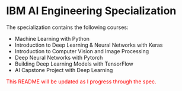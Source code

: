 # IBM AI Engineering Specialization


The specialization contains the following courses:

* Machine Learning with Python
* Introduction to Deep Learning & Neural Networks with Keras
* Introduction to Computer Vision and Image Processing
* Deep Neural Networks with Pytorch
* Building Deep Learning Models with TensorFlow
* AI Capstone Project with Deep Learning

<font color="red">This README will be updated as I progress through the spec.</font>